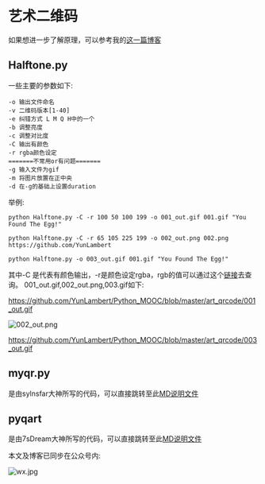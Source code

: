 # 艺术二维码

如果想进一步了解原理，可以参考我的[这一篇博客](https://yunlambert.github.io/2019/01/15/%E6%B7%B1%E5%BA%A6%E6%8E%A2%E7%B4%A2%E4%BA%8C%E7%BB%B4%E7%A0%81%E5%8F%8A%E5%85%B6%E5%BA%94%E7%94%A8/)

## Halftone.py

一些主要的参数如下:

```
-o 输出文件命名
-v 二维码版本[1-40]
-e 纠错方式 L M Q H中的一个
-b 调整亮度
-c 调整对比度
-C 输出有颜色
-r rgba颜色设定
=======不常用or有问题=======
-g 输入文件为gif
-m 将图片放置在正中央
-d 在-g的基础上设置duration
```

举例:

```
python Halftone.py -C -r 100 50 100 199 -o 001_out.gif 001.gif "You Found The Egg!"

python Halftone.py -C -r 65 105 225 199 -o 002_out.png 002.png https://github.com/YunLambert
    
python Halftone.py -o 003_out.gif 001.gif "You Found The Egg!"
```

其中-C 是代表有颜色输出，-r是颜色设定rgba，rgb的值可以通过这个[链接](http://tool.oschina.net/commons?type=3)去查询。
001_out.gif,002_out.png,003.gif如下:

https://github.com/YunLambert/Python_MOOC/blob/master/art_qrcode/001_out.gif

![002_out.png](https://upload-images.jianshu.io/upload_images/7154520-51de40b69443eb30.png?imageMogr2/auto-orient/strip%7CimageView2/2/w/1240)

https://github.com/YunLambert/Python_MOOC/blob/master/art_qrcode/003_out.gif

## myqr.py

是由sylnsfar大神所写的代码，可以直接跳转至此[MD说明文件](https://github.com/sylnsfar/qrcode/blob/master/README-cn.md)

## pyqart

是由7sDream大神所写的代码，可以直接跳转至此[MD说明文件](https://github.com/7sDream/pyqart/blob/master/README.zh.md)



本文及博客已同步在公众号内:

![wx.jpg](https://upload-images.jianshu.io/upload_images/7154520-531edf907587b9fd.jpg?imageMogr2/auto-orient/strip%7CimageView2/2/w/1240)

